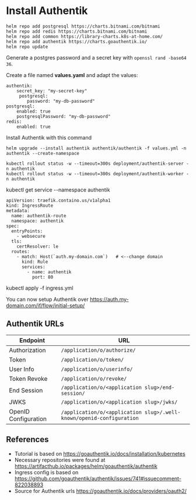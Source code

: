 # Install Authentik


```
helm repo add postgresql https://charts.bitnami.com/bitnami
helm repo add redis https://charts.bitnami.com/bitnami
helm repo add common https://library-charts.k8s-at-home.com/
helm repo add authentik https://charts.goauthentik.io/
helm repo update
```

Generate a postgres password and a secret key with
```openssl rand -base64 36```.

Create a file named **values.yaml** and adapt the values:


```
authentik:
    secret_key: "my-secret-key"
     postgresql:
        password: "my-db-password"
postgresql:
    enabled: true
    postgresqlPassword: "my-db-password"
redis:
    enabled: true
```

Install Authentik with this command
```
helm upgrade --install authentik authentik/authentik -f values.yml -n authentik --create-namespace
```


```
kubectl rollout status -w --timeout=300s deployment/authentik-server -n authentik
kubectl rollout status -w --timeout=300s deployment/authentik-worker -n authentik
```

kubectl get service --namespace authentik

```
apiVersion: traefik.containo.us/v1alpha1
kind: IngressRoute
metadata:
  name: authentik-route
  namespace: authentik
spec:
  entryPoints:
    - websecure
  tls:
    certResolver: le
  routes:
    - match: Host(`auth.my-domain.com`)   # <--change domain
      kind: Rule
      services:
        - name: authentik
          port: 80
```

kubectl apply -f ingress.yml


You can now setup Authentik over https://auth.my-domain.com/if/flow/initial-setup/

## Authentik URLs

| Endpoint             | URL                                                                  |
| -------------------- | -------------------------------------------------------------------- |
| Authorization        | `/application/o/authorize/`                                          |
| Token                | `/application/o/token/`                                              |
| User Info            | `/application/o/userinfo/`                                           |
| Token Revoke         | `/application/o/revoke/`                                             |
| End Session          | `/application/o/<application slug>/end-session/`                     |
| JWKS                 | `/application/o/<application slug>/jwks/`                            |
| OpenID Configuration | `/application/o/<application slug>/.well-known/openid-configuration` |

## References
* Tutorial is based on https://goauthentik.io/docs/installation/kubernetes
* Necessary repositories were found at https://artifacthub.io/packages/helm/goauthentik/authentik
* Ingress config is based on https://github.com/goauthentik/authentik/issues/741#issuecomment-822038893
* Source for Authentik urls https://goauthentik.io/docs/providers/oauth2/
